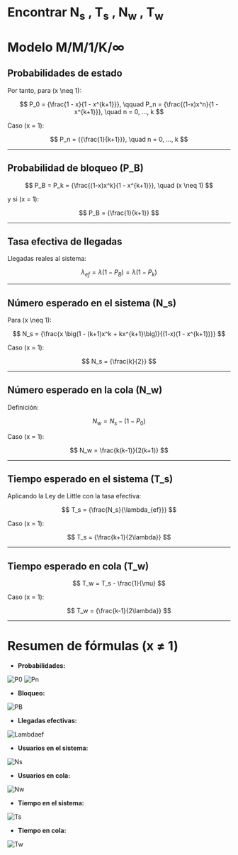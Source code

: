 # Encontrar N<sub>s</sub> , T<sub>s</sub> , N<sub>w</sub> , T<sub>w</sub>
# Modelo M/M/1/K/∞

## Probabilidades de estado

Por tanto, para \(x \neq 1\):

$$
P_0 = {\frac{1 - x}{1 - x^{k+1}}}, \qquad 
P_n = {\frac{(1-x)x^n}{1 - x^{k+1}}}, \quad n = 0, ..., k
$$

Caso \(x = 1\):

$$
P_n = {{\frac{1}{k+1}}}, \quad n = 0, ..., k
$$

---

## Probabilidad de bloqueo \(P_B\)

$$
P_B = P_k = {\frac{(1-x)x^k}{1 - x^{k+1}}}, \quad (x \neq 1)
$$

y si \(x = 1\):

$$
P_B = {\frac{1}{k+1}}
$$

---

## Tasa efectiva de llegadas

Llegadas reales al sistema:

$$
\lambda_{ef} = \lambda (1 - P_B) = \lambda (1 - P_k)
$$

---

## Número esperado en el sistema \(N_s\)

Para \(x \neq 1\):

$$
N_s = {\frac{x \big(1 - (k+1)x^k + kx^{k+1}\big)}{(1-x)(1 - x^{k+1})}}
$$

Caso \(x = 1\):

$$
N_s = {\frac{k}{2}}
$$

---

## Número esperado en la cola \(N_w\)

Definición:

$$
N_w = N_s - (1 - P_0)
$$

Caso \(x = 1\):

$$
N_w = \frac{k(k-1)}{2(k+1)}
$$

---

## Tiempo esperado en el sistema \(T_s\)

Aplicando la Ley de Little con la tasa efectiva:

$$
T_s = {\frac{N_s}{\lambda_{ef}}}
$$

Caso \(x = 1\):

$$
T_s = {\frac{k+1}{2\lambda}}
$$

---

## Tiempo esperado en cola \(T_w\)

$$
T_w = T_s - \frac{1}{\mu}
$$

Caso \(x = 1\):

$$
T_w = {\frac{k-1}{2\lambda}}
$$

---

# Resumen de fórmulas (x ≠ 1)

- **Probabilidades:**

![P0](https://latex.codecogs.com/svg.image?\color{white}P_0=\frac{1-x}{1-x^{k+1}})
![Pn](https://latex.codecogs.com/svg.image?\color{white}P_n=\frac{(1-x)x^n}{1-x^{k+1}})

- **Bloqueo:**

![PB](https://latex.codecogs.com/svg.image?\color{white}P_B=\frac{(1-x)x^k}{1-x^{k+1}})

- **Llegadas efectivas:**

![Lambdaef](https://latex.codecogs.com/svg.image?\color{white}\lambda_{ef}=\lambda(1-P_B))

- **Usuarios en el sistema:**

![Ns](https://latex.codecogs.com/svg.image?\color{white}N_s=\frac{x(1-(k+1)x^k+kx^{k+1})}{(1-x)(1-x^{k+1})})

- **Usuarios en cola:**

![Nw](https://latex.codecogs.com/svg.image?\color{white}N_w=N_s-(1-P_0))

- **Tiempo en el sistema:**

![Ts](https://latex.codecogs.com/svg.image?\color{white}T_s=\frac{N_s}{\lambda_{ef}})

- **Tiempo en cola:**

![Tw](https://latex.codecogs.com/svg.image?\color{white}T_w=\frac{N_w}{\lambda_{ef}})







